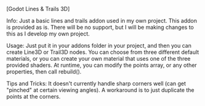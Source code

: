 [Godot Lines & Trails 3D]

Info:
Just a basic lines and trails addon used in my own project.
This addon is provided as is. There will be no support, but I will be making changes to this as I develop my own project.

Usage:
Just put it in your addons folder in your project, and then you can create Line3D or Trail3D nodes.
You can choose from three different default materials, or you can create your own material that uses one of the three provided shaders.
At runtime, you can modify the points array, or any other properties, then call rebuild().

Tips and Tricks:
It doesn't currently handle sharp corners well (can get "pinched" at certain viewing angles). A workaround is to just duplicate the points at the corners.
